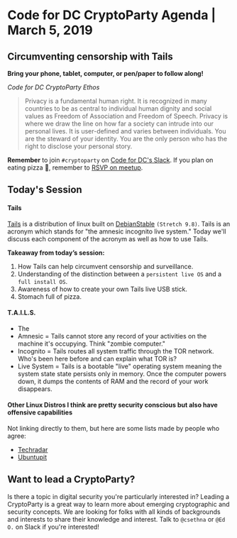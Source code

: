 # Code for DC CryptoParty Agenda | March 5, 2019
## Circumventing censorship with Tails
**Bring your phone, tablet, computer, or pen/paper to follow along!**

_Code for DC CryptoParty Ethos_
> Privacy is a fundamental human right. It is recognized in many countries to be as central to individual human dignity and social values as Freedom of Association and Freedom of Speech. Privacy is where we draw the line on how far a society can intrude into our personal lives. It is user-defined and varies between individuals. You are the steward of your identity. You are the only person who has the right to disclose your personal story.

**Remember** to join `#cryptoparty` on [Code for DC's Slack](https://codefordc.org/resources/slack.html). If you plan on eating pizza 🍕, remember to [RSVP on meetup](https://www.meetup.com/Code-for-DC/events/).

## Today's Session
#### Tails
[Tails](https://tails.boum.org/index.en.html) is a distribution of linux built on [DebianStable](https://wiki.debian.org/DebianStable) `(Stretch 9.8)`. Tails is an acronym which stands for "the amnesic incognito live system." Today we'll discuss each component of the acronym as well as how to use Tails.

**Takeaway from today’s session:**
1. How Tails can help circumvent censorship and surveillance.
2. Understanding of the distinction between a `persistent live OS` and a `full install OS`.
3. Awareness of how to create your own Tails live USB stick.
4. Stomach full of pizza.

#### T.A.I.L.S.
- The
- Amnesic = Tails cannot store any record of your activities on the machine it's occupying. Think "zombie computer."
- Incognito = Tails routes all system traffic through the TOR network. Who's been here before and can explain what TOR is?
- Live System = Tails is a bootable "live" operating system meaning the system state state persists only in memory. Once the computer powers down, it dumps the contents of RAM and the record of your work disappears.

#### Other Linux Distros I think are pretty security conscious but also have offensive capabilities
Not linking directly to them, but here are some lists made by people who agree:
- [Techradar](https://www.techradar.com/news/best-linux-distro-privacy-security)
- [Ubuntupit](https://www.ubuntupit.com/15-most-secure-linux-distros-for-privacy-and-security-concern-users/¬)

## Want to lead a CryptoParty?
Is there a topic in digital security you're particularly interested in? Leading a CryptoParty is a great way to learn more about emerging cryptographic and security concepts. We are looking for folks with all kinds of backgrounds and interests to share their knowledge and interest. Talk to `@csethna` or `@Ed O.` on Slack if you're interested!
